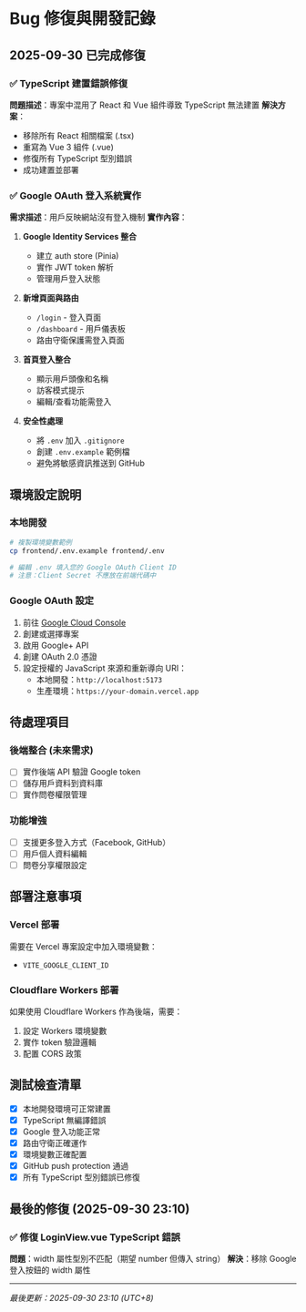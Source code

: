 # Bug 修復與開發記錄

## 2025-09-30 已完成修復

### ✅ TypeScript 建置錯誤修復
**問題描述**：專案中混用了 React 和 Vue 組件導致 TypeScript 無法建置
**解決方案**：
- 移除所有 React 相關檔案 (.tsx)
- 重寫為 Vue 3 組件 (.vue)
- 修復所有 TypeScript 型別錯誤
- 成功建置並部署

### ✅ Google OAuth 登入系統實作
**需求描述**：用戶反映網站沒有登入機制
**實作內容**：
1. **Google Identity Services 整合**
   - 建立 auth store (Pinia)
   - 實作 JWT token 解析
   - 管理用戶登入狀態

2. **新增頁面與路由**
   - `/login` - 登入頁面
   - `/dashboard` - 用戶儀表板
   - 路由守衛保護需登入頁面

3. **首頁登入整合**
   - 顯示用戶頭像和名稱
   - 訪客模式提示
   - 編輯/查看功能需登入

4. **安全性處理**
   - 將 `.env` 加入 `.gitignore`
   - 創建 `.env.example` 範例檔
   - 避免將敏感資訊推送到 GitHub

## 環境設定說明

### 本地開發
```bash
# 複製環境變數範例
cp frontend/.env.example frontend/.env

# 編輯 .env 填入您的 Google OAuth Client ID
# 注意：Client Secret 不應放在前端代碼中
```

### Google OAuth 設定
1. 前往 [Google Cloud Console](https://console.cloud.google.com/)
2. 創建或選擇專案
3. 啟用 Google+ API
4. 創建 OAuth 2.0 憑證
5. 設定授權的 JavaScript 來源和重新導向 URI：
   - 本地開發：`http://localhost:5173`
   - 生產環境：`https://your-domain.vercel.app`

## 待處理項目

### 後端整合 (未來需求)
- [ ] 實作後端 API 驗證 Google token
- [ ] 儲存用戶資料到資料庫
- [ ] 實作問卷權限管理

### 功能增強
- [ ] 支援更多登入方式（Facebook, GitHub）
- [ ] 用戶個人資料編輯
- [ ] 問卷分享權限設定

## 部署注意事項

### Vercel 部署
需要在 Vercel 專案設定中加入環境變數：
- `VITE_GOOGLE_CLIENT_ID`

### Cloudflare Workers 部署
如果使用 Cloudflare Workers 作為後端，需要：
1. 設定 Workers 環境變數
2. 實作 token 驗證邏輯
3. 配置 CORS 政策

## 測試檢查清單

- [x] 本地開發環境可正常建置
- [x] TypeScript 無編譯錯誤
- [x] Google 登入功能正常
- [x] 路由守衛正確運作
- [x] 環境變數正確配置
- [x] GitHub push protection 通過
- [x] 所有 TypeScript 型別錯誤已修復

## 最後的修復 (2025-09-30 23:10)

### ✅ 修復 LoginView.vue TypeScript 錯誤
**問題**：width 屬性型別不匹配（期望 number 但傳入 string）
**解決**：移除 Google 登入按鈕的 width 屬性

---
*最後更新：2025-09-30 23:10 (UTC+8)*